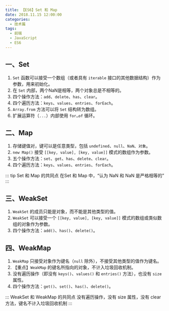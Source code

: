 ```yaml
---
title: 【ES6】Set 和 Map
date: 2018.11.15 12:00:00
categories:
  - 技术篇
tags:
  - 前端
  - JavaScript
  - ES6
---
```


## 一、Set
1. `Set` 函数可以接受一个数组（或者具有 `iterable` 接口的其他数据结构）作为参数，用来初始化。
2. 在 `Set` 内部，两个NaN是相等，两个对象总是不相等的。
3. 四个操作方法：`add`、`delete`、`has`、`clear`。
4. 四个遍历方法：`keys`、`values`、`entries`、`forEach`。
5. `Array.from` 方法可以将 `Set` 结构转为数组。
6. 扩展运算符（`...`）内部使用 `for…of` 循环。

## 二、Map
1. 存储键值对，键可以是任意类型，包括 `undefined`、`null`、`NaN`、`对象`。
2. `new Map()` 接受 `[[key, value], [key, value]]` 模式的数组作为参数。
3. 五个操作方法：`set`、`get`、`has`、`delete`、`clear`。
4. 四个遍历方法：`keys`、`values`、`entries`、`forEach`。

::: tip Set 和 Map 的共同点
在Set 和 Map 中，“认为 NaN 和 NaN 是严格相等的”
:::

## 三、WeakSet
1. `WeakSet` 的成员只能是对象，而不能是其他类型的值。
2. `WeakSet` 可以接受一个 `[[key, value], [key, value]]` 模式的数组或类似数组的对象作为参数。
4. 四个操作方法：`add()`、`has()`、`delete()`。

## 四、WeakMap
1. `WeakMap` 只接受对象作为键名（`null` 除外），不接受其他类型的值作为键名。
2. 【重点】`WeakMap` 的键名所指向的对象，不计入垃圾回收机制。
3. 没有遍历操作（即没有 `keys()`、`values()` 和 `entries()` 方法），也没有 `size` 属性。
4. 四个操作方法：`get()`、`set()`、`has()`、`delete()`。

::: WeakSet 和 WeakMap 的共同点
没有遍历操作，没有 size 属性，没有 clear 方法，键名不计入垃圾回收机制
:::